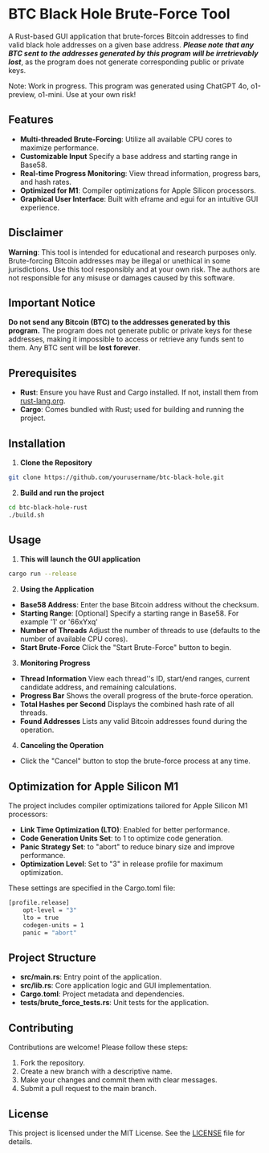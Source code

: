 BTC Black Hole Brute-Force Tool
===============================

A Rust-based GUI application that brute-forces Bitcoin addresses to find valid black hole addresses on a given base address. ***Please note that any BTC sent to the addresses generated by this program will be irretrievably lost***, as the program does not generate corresponding public or private keys.

Note: Work in progress. This program was generated using ChatGPT 4o, o1-preview, o1-mini. Use at your own risk!

Features
--------

* **Multi-threaded Brute-Forcing**: Utilize all available CPU cores to maximize performance.
* **Customizable Input** Specify a base address and starting range in Base58.
* **Real-time Progress Monitoring**: View thread information, progress bars, and hash rates.
* **Optimized for M1**: Compiler optimizations for Apple Silicon processors.
* **Graphical User Interface**: Built with eframe and egui for an intuitive GUI experience.

Disclaimer
----------

**Warning**: This tool is intended for educational and research purposes only. Brute-forcing Bitcoin addresses may be illegal or unethical in some jurisdictions. Use this tool responsibly and at your own risk. The authors are not responsible for any misuse or damages caused by this software.

Important Notice
----------------

**Do not send any Bitcoin (BTC) to the addresses generated by this program.** The program does not generate public or private keys for these addresses, making it impossible to access or retrieve any funds sent to them. Any BTC sent will be **lost forever**.

Prerequisites
-------------

* **Rust**: Ensure you have Rust and Cargo installed. If not, install them from [rust-lang.org](https://www.rust-lang.org/tools/install).
* **Cargo**: Comes bundled with Rust; used for building and running the project.

Installation
------------

1. **Clone the Repository**

```bash
git clone https://github.com/yourusername/btc-black-hole.git
```

2. **Build and run the project**

```bash
cd btc-black-hole-rust
./build.sh
```

Usage
-----

1. **This will launch the GUI application**

```bash
cargo run --release
```

2. **Using the Application**

* **Base58 Address**: Enter the base Bitcoin address without the checksum.
* **Starting Range**: [Optional] Specify a starting range in Base58. For example '1' or '66xYxq'
* **Number of Threads** Adjust the number of threads to use (defaults to the number of available CPU cores).
* **Start Brute-Force** Click the "Start Brute-Force" button to begin.

3. **Monitoring Progress**

* **Thread Information** View each thread''s ID, start/end ranges, current candidate address, and remaining calculations.
* **Progress Bar** Shows the overall progress of the brute-force operation.
* **Total Hashes per Second** Displays the combined hash rate of all threads.
* **Found Addresses** Lists any valid Bitcoin addresses found during the operation.

4. **Canceling the Operation**

* Click the "Cancel" button to stop the brute-force process at any time.

Optimization for Apple Silicon M1
---------------------------------

The project includes compiler optimizations tailored for Apple Silicon M1 processors:

* **Link Time Optimization (LTO)**: Enabled for better performance.
* **Code Generation Units Set**: to 1 to optimize code generation.
* **Panic Strategy Set**: to "abort" to reduce binary size and improve performance.
* **Optimization Level**: Set to "3" in release profile for maximum optimization.

These settings are specified in the Cargo.toml file:

```bash
[profile.release]
    opt-level = "3"
    lto = true
    codegen-units = 1
    panic = "abort"
```

Project Structure
-----------------

* **src/main.rs**: Entry point of the application.
* **src/lib.rs**: Core application logic and GUI implementation.
* **Cargo.toml**: Project metadata and dependencies.
* **tests/brute\_force\_tests.rs**: Unit tests for the application.

Contributing
------------

Contributions are welcome! Please follow these steps:

1. Fork the repository.
2. Create a new branch with a descriptive name.
3. Make your changes and commit them with clear messages.
4. Submit a pull request to the main branch.

License
-------

This project is licensed under the MIT License. See the [LICENSE](https://chatgpt.com/c/LICENSE) file for details.


